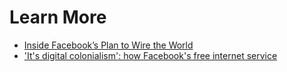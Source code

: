 # Learn More
- [Inside Facebook’s Plan to Wire the World](https://time.com/facebook-world-plan/)
- ['It's digital colonialism': how Facebook's free internet service](https://www.theguardian.com/technology/2017/jul/27/facebook-free-basics-developing-markets)
